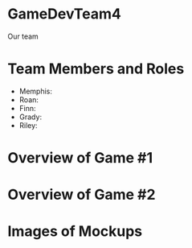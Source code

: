 # GameDevTeam4
Our team

# Team Members and Roles
* Memphis:
* Roan:
* Finn:
* Grady:
* Riley:

# Overview of Game #1

# Overview of Game #2

# Images of Mockups
